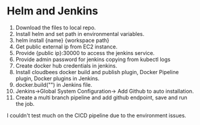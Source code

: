 # Helm and Jenkins

1. Download the files to local repo.
2. Install helm and set path in environmental variables.
3. helm install {name} {workspace path}
4. Get public external ip from EC2 instance.
5. Provide {public ip}:30000 to access the jenkins service.
6. Provide admin password for jenkins copying from kubectl logs <pod name>
7. Create docker hub credentials in jenkins.
8. Install cloudbees docker build and publish plugin, Docker Pipeline plugin, Docker plugins in Jenkins.
9. docker.build("<Provide your docker repo>") in Jenkins file.
10. Jenkins->Global System Configuration-> Add Github to auto installation.
11. Create a multi branch pipeline and add github endpoint, save and run the job.
  
  
  
  I couldn't test much on the CICD pipeline due to the environment issues.
